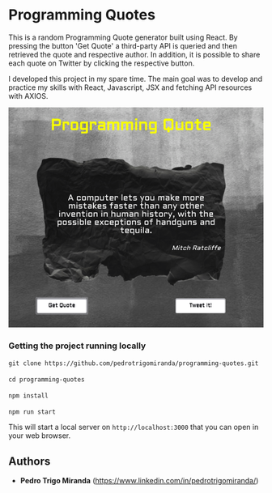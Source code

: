 # Programming Quotes

This is a random Programming Quote generator built using React. By pressing the button 'Get Quote' a third-party API is queried and then retrieved the quote and respective author. In addition, it is possible to share each quote on Twitter by clicking the respective button.

I developed this project in my spare time. The main goal was to develop and practice my skills with React, Javascript, JSX and fetching API resources with AXIOS.

![Screenshot](/src/screenshot.png)

### Getting the project running locally

```
git clone https://github.com/pedrotrigomiranda/programming-quotes.git

cd programming-quotes

npm install

npm run start

```

This will start a local server on `http://localhost:3000` that you can open in your web
browser.

## Authors

- **Pedro Trigo Miranda** (https://www.linkedin.com/in/pedrotrigomiranda/)
